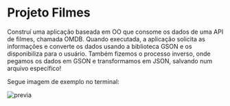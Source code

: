 # Projeto Filmes

Construí uma aplicação baseada em OO que consome os dados de uma API de filmes, chamada OMDB. Quando executada, a aplicação solicita as informações e converte os dados usando a biblioteca GSON e os disponibiliza para o usuário. Também fizemos o processo inverso, onde pegamos os dados em GSON e transformamos em JSON, salvando num arquivo específico!

Segue imagem de exemplo no terminal: 
<!-- Inserir imagem com a #vitrinedev ao final do link -->
![previa](https://user-images.githubusercontent.com/95857175/236172651-b8233f8f-e1ec-4e5c-9226-4fe16ea9ef37.png#vitrinedev)


